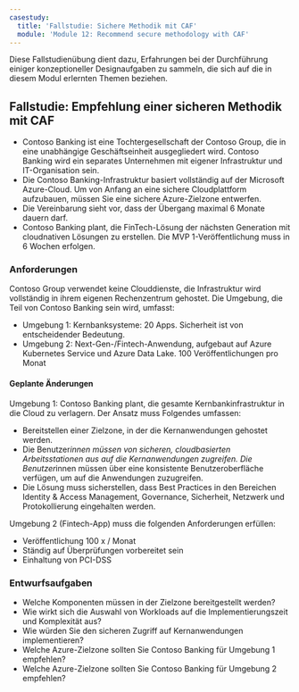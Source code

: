 ```yaml
---
casestudy:
  title: 'Fallstudie: Sichere Methodik mit CAF'
  module: 'Module 12: Recommend secure methodology with CAF'
---
```

Diese Fallstudienübung dient dazu, Erfahrungen bei der Durchführung einiger konzeptioneller Designaufgaben zu sammeln, die sich auf die in diesem Modul erlernten Themen beziehen.

## Fallstudie: Empfehlung einer sicheren Methodik mit CAF

- Contoso Banking ist eine Tochtergesellschaft der Contoso Group, die in eine unabhängige Geschäftseinheit ausgegliedert wird. Contoso Banking wird ein separates Unternehmen mit eigener Infrastruktur und IT-Organisation sein. 
- Die Contoso Banking-Infrastruktur basiert vollständig auf der Microsoft Azure-Cloud. Um von Anfang an eine sichere Cloudplattform aufzubauen, müssen Sie eine sichere Azure-Zielzone entwerfen.
- Die Vereinbarung sieht vor, dass der Übergang maximal 6 Monate dauern darf.
- Contoso Banking plant, die FinTech-Lösung der nächsten Generation mit cloudnativen Lösungen zu erstellen. Die MVP 1-Veröffentlichung muss in 6 Wochen erfolgen.

### Anforderungen

Contoso Group verwendet keine Clouddienste, die Infrastruktur wird vollständig in ihrem eigenen Rechenzentrum gehostet. Die Umgebung, die Teil von Contoso Banking sein wird, umfasst:

- Umgebung 1: Kernbanksysteme: 20 Apps. Sicherheit ist von entscheidender Bedeutung.
- Umgebung 2: Next-Gen-/Fintech-Anwendung, aufgebaut auf Azure Kubernetes Service und Azure Data Lake. 100 Veröffentlichungen pro Monat

#### Geplante Änderungen

Umgebung 1: Contoso Banking plant, die gesamte Kernbankinfrastruktur in die Cloud zu verlagern. Der Ansatz muss Folgendes umfassen:

- Bereitstellen einer Zielzone, in der die Kernanwendungen gehostet werden.
- Die Benutzer*innen müssen von sicheren, cloudbasierten Arbeitsstationen aus auf die Kernanwendungen zugreifen. Die Benutzer*innen müssen über eine konsistente Benutzeroberfläche verfügen, um auf die Anwendungen zuzugreifen.
- Die Lösung muss sicherstellen, dass Best Practices in den Bereichen Identity & Access Management, Governance, Sicherheit, Netzwerk und Protokollierung eingehalten werden.

Umgebung 2 (Fintech-App) muss die folgenden Anforderungen erfüllen:

- Veröffentlichung 100 x / Monat
- Ständig auf Überprüfungen vorbereitet sein
- Einhaltung von PCI-DSS

### Entwurfsaufgaben

- Welche Komponenten müssen in der Zielzone bereitgestellt werden?
- Wie wirkt sich die Auswahl von Workloads auf die Implementierungszeit und Komplexität aus?
- Wie würden Sie den sicheren Zugriff auf Kernanwendungen implementieren?
- Welche Azure-Zielzone sollten Sie Contoso Banking für Umgebung 1 empfehlen?
- Welche Azure-Zielzone sollten Sie Contoso Banking für Umgebung 2 empfehlen?

